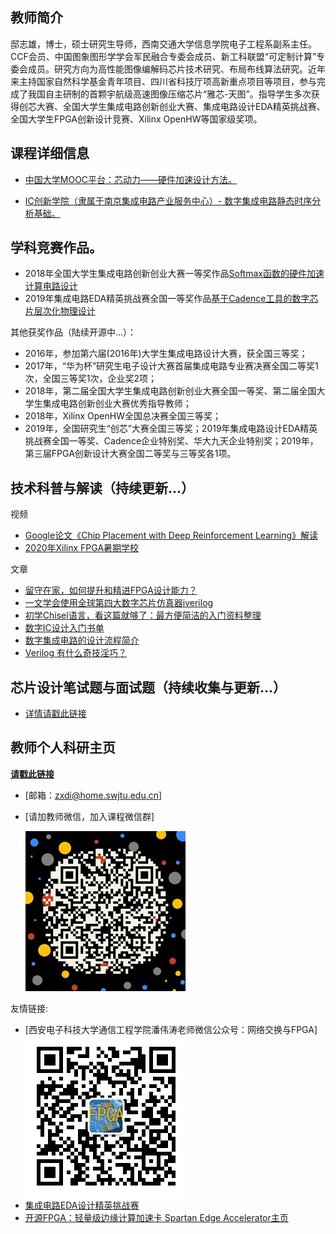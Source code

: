 教师简介
---  
  
  
邸志雄，博士，硕士研究生导师，西南交通大学信息学院电子工程系副系主任。CCF会员、中国图象图形学学会军民融合专委会成员、新工科联盟“可定制计算”专委会成员。研究方向为高性能图像编解码芯片技术研究、布局布线算法研究。近年来主持国家自然科学基金青年项目、四川省科技厅项高新重点项目等项目，参与完成了我国自主研制的首颗宇航级高速图像压缩芯片“雅芯-天图”。指导学生多次获得创芯大赛、全国大学生集成电路创新创业大赛、集成电路设计EDA精英挑战赛、全国大学生FPGA创新设计竞赛、Xilinx OpenHW等国家级奖项。

课程详细信息
---

- [中国大学MOOC平台：芯动力——硬件加速设计方法。](./class1)

- [IC创新学院（隶属于南京集成电路产业服务中心）- 数字集成电路静态时序分析基础。](./class2)


学科竞赛作品。
---

- 2018年全国大学生集成电路创新创业大赛一等奖作品[Softmax函数的硬件加速计算电路设计](https://github.com/CustomizableComputingLab/PYNQ_softmax)
- 2019年集成电路EDA精英挑战赛全国一等奖作品[基于Cadence工具的数字芯片层次化物理设计](https://zhuanlan.zhihu.com/p/153232123)

其他获奖作品（陆续开源中...）：
- 2016年，参加第六届(2016年)大学生集成电路设计大赛，获全国三等奖；
- 2017年，“华为杯”研究生电子设计大赛首届集成电路专业赛决赛全国二等奖1次，全国三等奖1次，企业奖2项；
- 2018年，第二届全国大学生集成电路创新创业大赛全国一等奖、第二届全国大学生集成电路创新创业大赛优秀指导教师；
- 2018年，Xilinx OpenHW全国总决赛全国三等奖；
- 2019年，全国研究生“创芯”大赛全国三等奖；2019年集成电路设计EDA精英挑战赛全国一等奖、Cadence企业特别奖、华大九天企业特别奖；2019年，第三届FPGA创新设计大赛全国二等奖与三等奖各1项。

技术科普与解读（持续更新...）
---
视频
- [Google论文《Chip Placement with Deep Reinforcement Learning》解读](https://www.moore8.com/courses/2920)
- [2020年Xilinx FPGA暑期学校](https://www.bilibili.com/video/BV1CD4y1m7fM)

文章
- [留守在家，如何提升和精进FPGA设计能力？](https://zhuanlan.zhihu.com/p/105643308)
- [一文学会使用全球第四大数字芯片仿真器iverilog](https://zhuanlan.zhihu.com/p/148795858)
- [初学Chisel语言，看这篇就够了：最方便简洁的入门资料整理](https://zhuanlan.zhihu.com/p/98097268)
- [数字IC设计入门书单](https://zhuanlan.zhihu.com/p/23429432)
- [数字集成电路的设计流程简介](https://zhuanlan.zhihu.com/p/24476011)
- [Verilog 有什么奇技淫巧？](https://zhuanlan.zhihu.com/p/28080624)



芯片设计笔试题与面试题（持续收集与更新...）
---
- [详情请戳此链接](./examination)



教师个人科研主页
---  
[**请戳此链接**](https://faculty.swjtu.edu.cn/dizhixiong/zh_CN/index.htm)

- [邮箱：zxdi@home.swjtu.edu.cn]
- [请加教师微信，加入课程微信群]  


  ![课程图片](./foreversnow_wechat1.jpg)

友情链接:

- [西安电子科技大学通信工程学院潘伟涛老师微信公众号：网络交换与FPGA]
![课程图片](./wechat_pan1.jpg)
- [集成电路EDA设计精英挑战赛](http://eda.icisc.cn/)
- [开源FPGA：轻量级边缘计算加速卡 Spartan Edge Accelerator主页](https://donesea.github.io)

